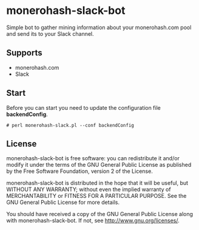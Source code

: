 monerohash-slack-bot
=============

Simple bot to gather mining information about your monerohash.com pool and send its to your Slack channel.

Supports
-------

* monerohash.com
* Slack

Start
-------

Before you can start you need to update the configuration file **backendConfig**.

```
# perl monerohash-slack.pl --conf backendConfig
```

License
-------

monerohash-slack-bot is free software: you can redistribute it and/or modify
it under the terms of the GNU General Public License as published by
the Free Software Foundation, version 2 of the License.

monerohash-slack-bot is distributed in the hope that it will be useful,
but WITHOUT ANY WARRANTY; without even the implied warranty of
MERCHANTABILITY or FITNESS FOR A PARTICULAR PURPOSE.  See the
GNU General Public License for more details.

You should have received a copy of the GNU General Public License
along with monerohash-slack-bot.  If not, see <http://www.gnu.org/licenses/>.


